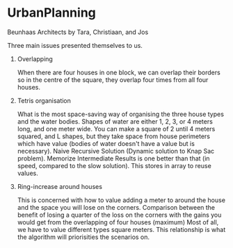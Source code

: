 # UrbanPlanning
Beunhaas Architects
by Tara, Christiaan, and Jos

Three main issues presented themselves to us.
1.  Overlapping

    When there are four houses in one block, we can overlap their borders so in the centre of
    the square, they overlap four times from all four houses.
    
2.  Tetris organisation

    What is the most space-saving way of organising the three house types and the water bodies.
    Shapes of water are either 1, 2, 3, or 4 meters long, and one meter wide.
    You can make a square of 2 until 4 meters squared, and L shapes, but they take space from house perimeters which
    have value (bodies of water doesn't have a value but is necessary).
    Naive Recursive Solution (Dynamic solution to Knap Sac problem).
    Memorize Intermediate Results is one better than that (in speed, compared to the slow solution).
    This stores in array to reuse values.
    
3.  Ring-increase around houses

    This is concerned with how to value adding a meter to around the house and the space you will lose on the corners.
    Comparison between the benefit of losing a quarter of the loss on the corners with the gains you would get from
    the overlapping of four houses (maximum)
Most of all, we have to value different types square meters.
This relationship is what the algorithm will priorisities the scenarios on.
